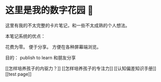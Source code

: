 # 这里是我的数字花园 💖


这里有我的不太完整的卡片笔记，和一些不太成熟的个人想法。

本笔记系统的优点：

花费为零。 
便于分享。
方便在各种屏幕端浏览。 

目的：
publish to learn
和朋友分享

[[怎样培养孩子的内驱力？]]
[[怎样培养孩子的专注力]]
[[认知偏差知识手册]]
[[test page]]
